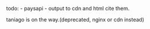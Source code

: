 todo:
	- paysapi
	- output to cdn and html cite them.

taniago is on the way.(deprecated, nginx or cdn instead)
